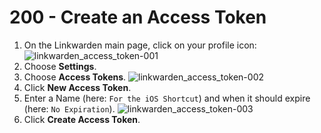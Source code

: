 # 200 - Create an Access Token

1) On the Linkwarden main page, click on your profile icon:
   ![linkwarden_access_token-001](https://github.com/user-attachments/assets/d769b8e9-fd45-4a36-b1c0-ab4e2e970bc4)
2) Choose **Settings**.
3) Choose **Access Tokens**.
   ![linkwarden_access_token-002](https://github.com/user-attachments/assets/f6eee708-d376-4da1-83d7-681217cc38f5)
4) Click **New Access Token**.
5) Enter a Name (here: ```For the iOS Shortcut```) and when it should expire (here: ```No Expiration```).
   ![linkwarden_access_token-003](https://github.com/user-attachments/assets/d3e9e5ec-7012-4f31-a7e7-46ceb8e5d6a5)
7) Click **Create Access Token**.
   
